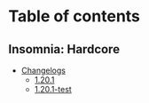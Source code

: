 # Table of contents

## Insomnia: Hardcore

* [Changelogs](README.md)
  * [1.20.1](insomnia-hardcore/changelogs/1.20.1.md)
  * [1.20.1-test](https://raw.githubusercontent.com/CrismPack/Insomnia-Hardcore/refs/heads/1.20.1/CHANGELOG.md)
